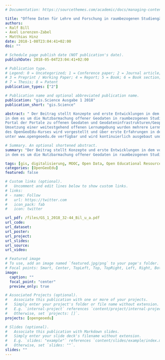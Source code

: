 ```yaml
---
# Documentation: https://sourcethemes.com/academic/docs/managing-content/

title: "Offene Daten für Lehre und Forschung in raumbezogenen Studiengängen – OpenGeoEdu"
authors: 
- Ralf Bill
- Axel Lorenzen-Zabel
- Matthias Hinz
date: 2018-1-08T23:04:41+02:00
doi: ""

# Schedule page publish date (NOT publication's date).
publishDate: 2018-05-04T23:04:41+02:00

# Publication type.
# Legend: 0 = Uncategorized; 1 = Conference paper; 2 = Journal article;
# 3 = Preprint / Working Paper; 4 = Report; 5 = Book; 6 = Book section;
# 7 = Thesis; 8 = Patent
publication_types: ["2"]

# Publication name and optional abbreviated publication name.
publication: "gis.Science Ausgabe 1 2018"
publication_short: "gis.Science"

abstract: " Der Beitrag stellt Konzepte und erste Entwicklungen in dem vom BMVI geförderten Projekt „OpenGeoEdu“ vor,
in dem es um die Nutzbarmachung offener Geodaten in raumbezogenen Studiengängen geht. In einem ersten Schritt wurde ein
Portal der Portale zu offenen Geodaten und Geodateninfrastrukturen/Geoportalen im deutschsprachigen Bereich entwickelt. Zur
Umsetzung einer weitestgehend offenen Lernumgebung wurden mehrere Lernmanagementsysteme getestet. Die Grundkonzeption
des OpenGeoEdu-Kurses wird vorgestellt und über erste Erfahrungen in der Umsetzung berichtet. OpenGeoEdu ist als Betaversion
unter www.opengeoedu.de verfügbar und wird kontinuierlich ausgebaut und weiterentwickelt."

# Summary. An optional shortened abstract.
summary: "Der Beitrag stellt Konzepte und erste Entwicklungen in dem vom BMVI geförderten Projekt „OpenGeoEdu“ vor,
in dem es um die Nutzbarmachung offener Geodaten in raumbezogenen Studiengängen geht."

tags: [gis, digitalisierung, MOOC, Open Data, Open Educational Resources, Open-Data-Portal, E-Learning-Umgebungen]
categories: [OpenGeoEdu]
featured: false

# Custom links (optional).
#   Uncomment and edit lines below to show custom links.
# links:
# - name: Follow
#   url: https://twitter.com
#   icon_pack: fab
#   icon: twitter

url_pdf: /files/GS_1_2018_32-44_Bil_u_a.pdf
url_code:
url_dataset:
url_poster:
url_project:
url_slides:
url_source:
url_video:

# Featured image
# To use, add an image named `featured.jpg/png` to your page's folder. 
# Focal points: Smart, Center, TopLeft, Top, TopRight, Left, Right, BottomLeft, Bottom, BottomRight.
image:
  caption: ""
  focal_point: "center"
  preview_only: true

# Associated Projects (optional).
#   Associate this publication with one or more of your projects.
#   Simply enter your project's folder or file name without extension.
#   E.g. `internal-project` references `content/project/internal-project/index.md`.
#   Otherwise, set `projects: []`.
projects: [opengeoedu]

# Slides (optional).
#   Associate this publication with Markdown slides.
#   Simply enter your slide deck's filename without extension.
#   E.g. `slides: "example"` references `content/slides/example/index.md`.
#   Otherwise, set `slides: ""`.
slides: ""
---
```

